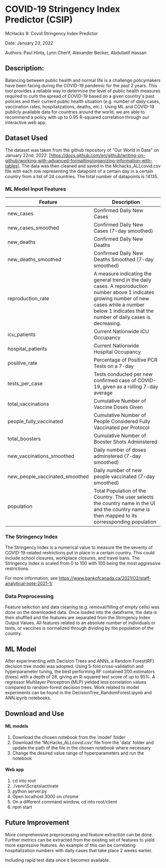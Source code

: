 # COVID-19 Stringency Index Predictor (CSIP)
McHacks 9: Covid Stringency Index Predictor

Date: January 23, 2022

Authors: Paul Hinta, Lynn Cherif, Alexander Becker, Abdullatif Hassan

## Description: 
Balancing between public health  and normal life is a challenge policymakers have been facing during the COVID-19 pandemic for the past 2 years. This tool provides a reliable way to determine the level of public health measures required to curb the spread of COVID-19 based on a given country's past policies and their current public health situation (e.g. number of daily cases, vaccination rates, hospitalizations, deaths, etc.). 
Using ML and COVID-19 publicly available data for countries around the world, we are able to recommend a policy with up to 0.95 R-squared correlation through our interactive web app.

## Dataset Used
The dataset was taken from the github repository of "Our World in Data" on January 22nd, 2022: [https://docs.github.com/en/github/writing-on-github/working-with-advanced-formatting/organizing-information-with-tables].
The data was then cleaned and saved in the Mchacks_ALLcovid.csv file with each row representing the datapoint of a certain day in a certain country from a list of 24 countries. The total number of datapoints is 14135.
### ML Model Input Features
| Feature  | Description |
| ------------- | ------------- |
| new_cases | Confirmed Daily New Cases   |
| new_cases_smoothed | Confirmed Daily New Cases (7-day smoothed) |
| new_deaths | Confirmed Daily New Deaths  |
| new_deaths_smoothed | Confirmed Daily New Deaths Smoothed  (7-day smoothed)|
| reproduction_rate | A measure indicating the general trend in the daily cases. A reporoduction number above 1 indicates growing number of new cases while a number below 1 indicates that the number of daily cases is decreasing. |
| icu_patients | Current Nationwide ICU Occupancy|
| hospital_patients | Current Nationwide Hospital Occupancy|
| positive_rate | Percentage of Positive PCR Tests on a 7-day|
| tests_per_case | 	Tests conducted per new confirmed case of COVID-19, given as a rolling 7-day average|
| total_vaccinations | Cumulative Number of Vaccine Doses Given|
| people_fully_vaccinated | Cumulative Number of People Considered Fully Vaccinated per Protocol|
| total_boosters | Cumulative Number of Booster Shots Adminstered|
| new_vaccinations_smoothed | Daily number of doses adminstered (7-day smoothed)|
| new_people_vaccinated_smoothed | Daily number of new people vaccinated (7-day smoothed)|
| population | Total Population of the Country. The user selects the country name in the UI and the country name is then mapped to its corressponding population|

### The Stringency Index
The Stringency Index is a numerical value to measure the the severity of COVID-19-related restrictions put in place in a certain country. This could include school closures, workplace closures, and travel bans. The Stringency Index is scaled from 0 to 100 with 100 being the most aggressive restrictions.  

For more information, see https://www.bankofcanada.ca/2021/02/staff-analytical-note-2021-1/

### Data Preprocessing
Feature selection and data cleaning (e.g. removal/filling of empty cells) was done on the downloaded data. Once loaded into the dataframe, the data is then shuffled and the features are separated from the Stringency Index Output Values. All features related to an absolute number of individuals or tests, or vaccines is normalized through dividing by the population of the country. 
## ML Model
After experimenting with Decision Trees and ANNs, a Random Forest(RF) decision tree model was adopted. Using 5-fold cross-validation and hyperparameter tuning, the best performing RF contained 200 estimators (trees) with a depth of 28, giving an R-squared test score of up to 95%. 
A regressor Multilayer Perceptron (MLP) yielded less correlation values compared to random-forest decision trees. 
Work related to model experiments can be found in the DecisionTree_RandomForest.ipynb and ANN.ipynb notebooks.

## Download and Use
#### ML models
1) Download the chosen notebook from the 'model' folder 
2) Download the 'McHacks_ALLcovid.csv' file from the 'data' folder and update the path of the file in the chosen notebook where necessary
3) Change the desired value range of hyperparameters and run the notebook
#### Web app
1) cd into root
2) ./venv\Scripts\activate
3) python server.py
4) Open localhost:3000 on chrome
5) On a different command window, cd into root/client
6) npm start
## Future Improvement
More comprehensive preprocessing and feature extraction can be done. Further metrics can be extracted from the existing set of features to yield more expressive features. An example of this can be correlating hospitalization numbers with daily cases that take place 2 weeks earlier. 

Including rapid test data once it becomes available.

